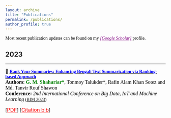 ```yaml
---
layout: archive
title: "Publications"
permalink: /publications/
author_profile: true
---
```


<span style="color:black; font-family:Georgia;">Most recent publication updates can be found on my <a style ="color:#800080;" href="https://scholar.google.com/citations?user=XMEn-M4AAAAJ&hl=en"><em>[Google Scholar]</em></a> profile.</span><br>

## 2023

---

<!-- Paper 01 -->

<!-- Paper 08 -->
📌 [<span style="color:blue;font-family:Trebuchet MS;">**Rank Your Summaries: Enhancing Bengali Text Summarization via Ranking-based Approach**</span>](https://arxiv.org/pdf/2307.07392.pdf) <br>
<span style="color:black;font-family:Georgia">
    <font size="3"><strong>Authors</strong>: <strong style="color:green">G. M. Shahariar*</strong>, Tonmoy Talukder*, Rafin Alam Khan Sotez and Md. Tanvir Rouf Shawon </font>
</span>
<br>
<span style="color:black;font-family:Georgia">
    <font size="3"><strong>Conference:</strong><em> 2nd International Conference on Big Data, IoT and Machine Learning</em></font> ([BIM 2023](https://confbim.com/))
</span>
<br>
<!-- [<a style="color:red;" href="#" onclick="$('#rank2023_bib').toggle();return false;"><font size="3">Citation bib</font></a>]  -->
[<a style="color:red;" href="https://ieeexplore.ieee.org/document/10441026"><font size="3">PDF</font></a>] [<a style="color:red;" href="#" onclick="$('#rank2023_bib').toggle();return false;"><font size="3">Citation bib</font></a>]

<div id="rank2023_bib" class="bib" style="display:none;">
    <pre>
        @inproceedings{mahmud2023unmasking,
            title={Unmasking Deepfake Faces from Videos Using An Explainable Cost-Sensitive Deep Learning Approach},
            author={Mahmud, Faysal and Abdullah, Yusha and Islam, Minhajul and Aziz, Tahsin},
            booktitle={2023 26th International Conference on Computer and Information Technology (ICCIT)},
            pages={1--6},
            year={2023},
            organization={IEEE}
        }
    </pre>
</div>



<!-- 📌 [<span style="color:blue;font-family:Trebuchet MS;">**Unmasking Deepfake Faces from Videos Using An Explainable Cost-Sensitive Deep Learning Approach**</span>](https://ieeexplore.ieee.org/document/10441026) <br>
<span style="color:black;font-family:Georgia">
<font size="3"><strong>Authors</strong>: <strong style="color:green">Faysal Mahmud</strong>, Yusha Abdullah, Minhajul Islam, Tahsin Aziz </font>
</span>
<br>
<span style="color:black;font-family:Georgia">
<font size="3"><strong>Conference:</strong><em> 26th International Conference on Computer and Information Technology</em></font> ([ICCIT 2023](https://iccit.org.bd/2023/))
</span>
<br>
[<a style="color:red;" href="https://ieeexplore.ieee.org/document/10441026"><font size="3">PDF</font></a>] [<a style="color:red;" href="#" onclick="$('#rank2023_bib').toggle();return false;"><font size="3">Citation bib</font></a>]

<div id="rank2023_bib" class="bib" style="display:none;">
    <pre>
        @inproceedings{mahmud2023unmasking,
            title={Unmasking Deepfake Faces from Videos Using An Explainable Cost-Sensitive Deep Learning Approach},
            author={Mahmud, Faysal and Abdullah, Yusha and Islam, Minhajul and Aziz, Tahsin},
            booktitle={2023 26th International Conference on Computer and Information Technology (ICCIT)},
            pages={1--6},
            year={2023},
            organization={IEEE}
        }
    </pre>
</div> -->
